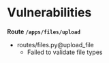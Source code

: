 # Vulnerabilities

**Route `/apps/files/upload`**

- routes/files.py@upload_file
  - Failed to validate file types
